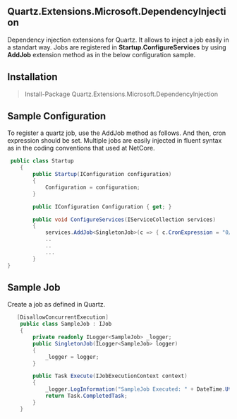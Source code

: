 ## Quartz.Extensions.Microsoft.DependencyInjection

Dependency injection extensions for Quartz. It allows to inject a job easily in a standart way. Jobs are registered in **Startup.ConfigureServices** by using **AddJob** extension method as in the below configuration sample.

## Installation
>  Install-Package Quartz.Extensions.Microsoft.DependencyInjection

## Sample Configuration
To register a quartz job, use the AddJob method as follows.  And then, cron expression should be set.
Multiple jobs are easily injected in fluent syntax as in the coding conventions that used at NetCore.

```csharp
 public class Startup
    {
        public Startup(IConfiguration configuration)
        {
            Configuration = configuration;
        }

        public IConfiguration Configuration { get; }

        public void ConfigureServices(IServiceCollection services)
        {
            services.AddJob<SingletonJob>(c => { c.CronExpression = "0/5 * * * * ?"; });
		    ..
            ..
            ...
        }
}
```
## Sample Job
Create a job as defined in Quartz.

```csharp
   [DisallowConcurrentExecution]
    public class SampleJob : IJob
    {
        private readonly ILogger<SampleJob> _logger;
        public SingletonJob(ILogger<SampleJob> logger)
        {
            _logger = logger;
        }

        public Task Execute(IJobExecutionContext context)
        {
            _logger.LogInformation("SampleJob Executed: " + DateTime.UtcNow);
            return Task.CompletedTask;
        }
    }
```
